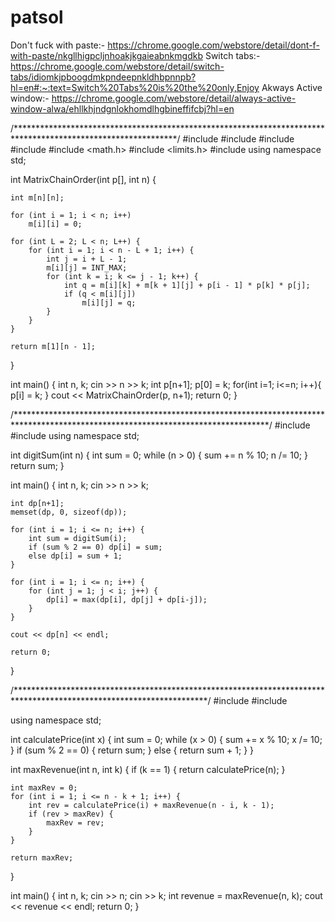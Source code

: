 # patsol

Don't fuck with paste:- https://chrome.google.com/webstore/detail/dont-f-with-paste/nkgllhigpcljnhoakjkgaieabnkmgdkb
Switch tabs:- https://chrome.google.com/webstore/detail/switch-tabs/idiomkjpboogdmkpndeepnkldhbpnnpb?hl=en#:~:text=Switch%20Tabs%20is%20the%20only,Enjoy
Akways Active window:- https://chrome.google.com/webstore/detail/always-active-window-alwa/ehllkhjndgnlokhomdlhgbineffifcbj?hl=en

/*************************************************************************************************************/
#include <iostream>
#include <string>
#include <sstream>
#include <iomanip>
#include <math.h> 
#include <limits.h>
#include <vector>
using namespace std; 
  
int MatrixChainOrder(int p[], int n) 
{ 
  
    int m[n][n]; 
  
    for (int i = 1; i < n; i++) 
        m[i][i] = 0; 

    for (int L = 2; L < n; L++) { 
        for (int i = 1; i < n - L + 1; i++) { 
            int j = i + L - 1; 
            m[i][j] = INT_MAX; 
            for (int k = i; k <= j - 1; k++) { 
                int q = m[i][k] + m[k + 1][j] + p[i - 1] * p[k] * p[j]; 
                if (q < m[i][j]) 
                    m[i][j] = q; 
            } 
        } 
    } 
  
    return m[1][n - 1]; 
} 

int main() 
{ 
    int n, k;
    cin >> n >> k;
    int p[n+1];
    p[0] = k;
    for(int i=1; i<=n; i++){
        p[i] = k;
    }
    cout << MatrixChainOrder(p, n+1); 
    return 0; 
}


/**********************************************************************************************************************************/
#include <iostream>
#include <cstring>
using namespace std;

int digitSum(int n) {
    int sum = 0;
    while (n > 0) {
        sum += n % 10;
        n /= 10;
    }
    return sum;
}

int main() {
    int n, k;
    cin >> n >> k;

    int dp[n+1];
    memset(dp, 0, sizeof(dp));

    for (int i = 1; i <= n; i++) {
        int sum = digitSum(i);
        if (sum % 2 == 0) dp[i] = sum;
        else dp[i] = sum + 1;
    }

    for (int i = 1; i <= n; i++) {
        for (int j = 1; j < i; j++) {
            dp[i] = max(dp[i], dp[j] + dp[i-j]);
        }
    }

    cout << dp[n] << endl;

    return 0;
}


/********************************************************************************************************************/
#include <iostream>
#include <cstring>

using namespace std;

int calculatePrice(int x) {
    int sum = 0;
    while (x > 0) {
        sum += x % 10;
        x /= 10;
    }
    if (sum % 2 == 0) {
        return sum;
    } else {
        return sum + 1;
    }
}

int maxRevenue(int n, int k) {
    if (k == 1) {
        return calculatePrice(n);
    }

    int maxRev = 0;
    for (int i = 1; i <= n - k + 1; i++) {
        int rev = calculatePrice(i) + maxRevenue(n - i, k - 1);
        if (rev > maxRev) {
            maxRev = rev;
        }
    }

    return maxRev;
}

int main() {
    int n, k;
    cin >> n;
    cin >> k;
    int revenue = maxRevenue(n, k);
    cout << revenue << endl;
    return 0;
}
